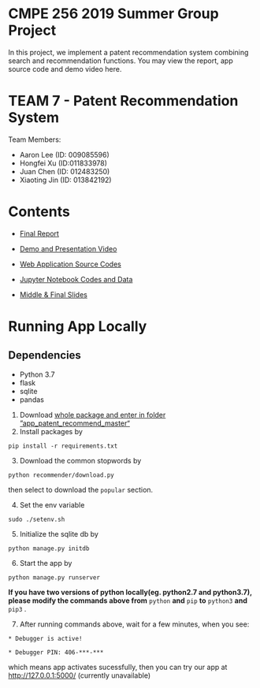 # CMPE 256 2019 Summer Group Project

In this project, we implement a patent recommendation system combining search and recommendation functions.
You may view the report, app source code and demo video here.

# TEAM 7 - Patent Recommendation System

Team Members:
* Aaron Lee (ID: 009085596)
* Hongfei Xu (ID:011833978)
* Juan Chen (ID: 012483250)
* Xiaoting Jin (ID: 013842192)

# Contents

* [Final Report](https://github.com/256xu/CMPE256Team7/blob/master/CMPE%20256%20Project%20Report.pdf)
* [Demo and Presentation Video](https://youtu.be/c1Gmq4IN48c)
* [Web Application Source Codes](https://github.com/256xu/CMPE256Team7/tree/master/app_patent_recommend_master)


* [Jupyter Notebook Codes and Data](https://github.com/256xu/CMPE256Team7/tree/master/jupyter_codes_and_data)
* [Middle & Final Slides](https://github.com/256xu/CMPE256Team7/tree/master/project_slides)


# Running App Locally
## Dependencies
* Python 3.7
* flask
* sqlite
* pandas

1. Download [whole package and enter in folder ”app_patent_recommend_master“](https://github.com/256xu/CMPE256Team7)
2. Install packages by

`pip install -r requirements.txt`

3. Download the common stopwords by

`python recommender/download.py`

then select to download the `popular` section.

4. Set the env variable

`sudo ./setenv.sh`

5. Initialize the sqlite db by

`python manage.py initdb`

6. Start the app by

`python manage.py runserver`


**If you have two versions of python locally(eg. python2.7 and python3.7), please modify the commands above from** `python` **and** `pip` **to** `python3` **and** `pip3` .

7. After running commands above, wait for a few minutes, when you see: 

  `* Debugger is active!`
  
  `* Debugger PIN: 406-***-***`
  
  
   which means app activates sucessfully, then you can try our app at http://127.0.0.1:5000/  (currently unavailable)


